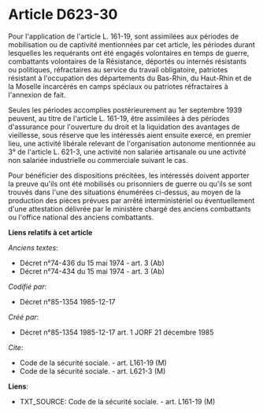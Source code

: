 # Article D623-30

Pour l'application de l'article L. 161-19, sont assimilées aux périodes de mobilisation ou de captivité mentionnées par cet
article, les périodes durant lesquelles les requérants ont été engagés volontaires en temps de guerre, combattants
volontaires de la Résistance, déportés ou internés résistants ou politiques, réfractaires au service du travail obligatoire,
patriotes résistant à l'occupation des départements du Bas-Rhin, du Haut-Rhin et de la Moselle incarcérés en camps spéciaux
ou patriotes réfractaires à l'annexion de fait. 

Seules les périodes accomplies postérieurement au 1er septembre 1939 peuvent, au titre de l'article L. 161-19, être
assimilées à des périodes d'assurance pour l'ouverture du droit et la liquidation des avantages de vieillesse, sous réserve
que les intéressés aient ensuite exercé, en premier lieu, une activité libérale relevant de l'organisation autonome
mentionnée au 3° de l'article L. 621-3, une activité non salariée artisanale ou une activité non salariée industrielle ou
commerciale suivant le cas. 

Pour bénéficier des dispositions précitées, les intéressés doivent apporter la preuve qu'ils ont été mobilisés ou prisonniers
de guerre ou qu'ils se sont trouvés dans l'une des situations énumérées ci-dessus, au moyen de la production des pièces
prévues par arrêté interministériel ou éventuellement d'une attestation délivrée par le ministère chargé des anciens
combattants ou l'office national des anciens combattants.

**Liens relatifs à cet article**

_Anciens textes_:

  - Décret n°74-436 du 15 mai 1974 - art. 3 (Ab)
  - Décret n°74-434 du 15 mai 1974 - art. 3 (Ab)

_Codifié par_:

  - Décret n°85-1354 1985-12-17

_Créé par_:

  - Décret n°85-1354 1985-12-17 art. 1 JORF 21 décembre 1985

_Cite_:

  - Code de la sécurité sociale. - art. L161-19 (M)
  - Code de la sécurité sociale. - art. L621-3 (M)

**Liens**:

  - TXT_SOURCE: Code de la sécurité sociale. - art. L161-19 (M)
